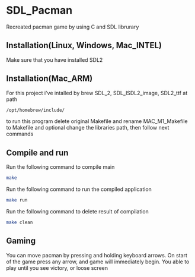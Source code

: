 # SDL_Pacman

Recreated pacman game by using C and SDL librurary

## Installation(Linux, Windows, Mac_INTEL)
Make sure that you have installed SDL2

## Installation(Mac_ARM)
For this project i've intalled by brew SDL_2, SDL_lSDL2_image, SDL2_ttf at path
```bash
/opt/homebrew/include/
```
to run this program delete original Makefile and rename MAC_M1_Makefile to Makefile and optional change the libraries path, then follow next commands
## Compile and run

Run the following command to compile main

```bash
make
```

Run the following command to run the compiled application

```bash
make run
```

Run the following command to delete result of compilation

```bash
make clean
```

## Gaming

You can move pacman by pressing and holding keyboard arrows.
On start of the game press any arrow, and game will immediately begin.
You able to play until you see victory, or loose screen
